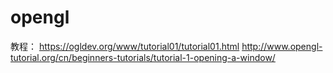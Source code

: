 # opengl
教程：
https://ogldev.org/www/tutorial01/tutorial01.html
http://www.opengl-tutorial.org/cn/beginners-tutorials/tutorial-1-opening-a-window/
